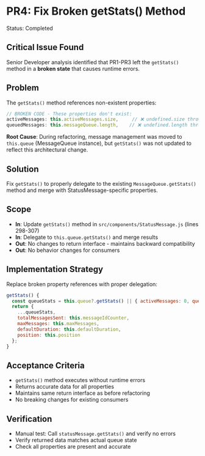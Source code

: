 # PR4: Fix Broken getStats() Method

Status: Completed

## Critical Issue Found
Senior Developer analysis identified that PR1-PR3 left the `getStats()` method in a **broken state** that causes runtime errors.

## Problem
The `getStats()` method references non-existent properties:
```javascript
// BROKEN CODE - These properties don't exist:
activeMessages: this.activeMessages.size,     // ❌ undefined.size throws error
queuedMessages: this.messageQueue.length,    // ❌ undefined.length throws error
```

**Root Cause**: During refactoring, message management was moved to `this.queue` (MessageQueue instance), but `getStats()` was not updated to reflect this architectural change.

## Solution
Fix `getStats()` to properly delegate to the existing `MessageQueue.getStats()` method and merge with StatusMessage-specific properties.

## Scope
- **In**: Update `getStats()` method in `src/components/StatusMessage.js` (lines 298-307)
- **In**: Delegate to `this.queue.getStats()` and merge results
- **Out**: No changes to return interface - maintains backward compatibility
- **Out**: No behavior changes for consumers

## Implementation Strategy
Replace broken property references with proper delegation:
```javascript
getStats() {
  const queueStats = this.queue?.getStats() || { activeMessages: 0, queuedMessages: 0 };
  return {
    ...queueStats,
    totalMessagesSent: this.messageIdCounter,
    maxMessages: this.maxMessages,
    defaultDuration: this.defaultDuration,
    position: this.position
  };
}
```

## Acceptance Criteria
- `getStats()` method executes without runtime errors
- Returns accurate data for all properties
- Maintains same return interface as before refactoring
- No breaking changes for existing consumers

## Verification
- Manual test: Call `statusMessage.getStats()` and verify no errors
- Verify returned data matches actual queue state
- Check all properties are present and accurate